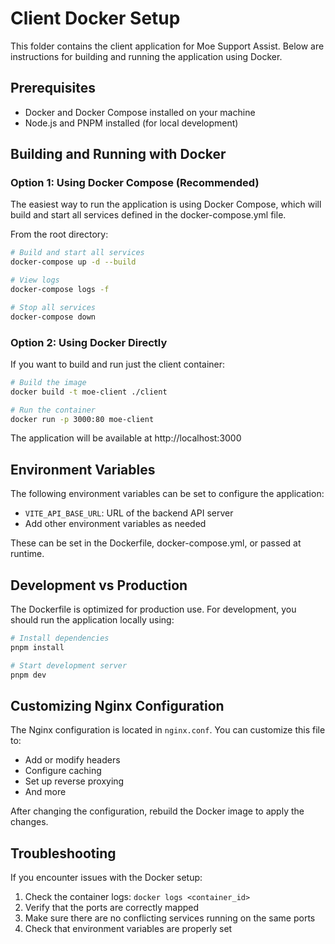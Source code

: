 # Client Docker Setup

This folder contains the client application for Moe Support Assist. Below are instructions for building and running the application using Docker.

## Prerequisites

- Docker and Docker Compose installed on your machine
- Node.js and PNPM installed (for local development)

## Building and Running with Docker

### Option 1: Using Docker Compose (Recommended)

The easiest way to run the application is using Docker Compose, which will build and start all services defined in the docker-compose.yml file.

From the root directory:

```bash
# Build and start all services
docker-compose up -d --build

# View logs
docker-compose logs -f

# Stop all services
docker-compose down
```

### Option 2: Using Docker Directly

If you want to build and run just the client container:

```bash
# Build the image
docker build -t moe-client ./client

# Run the container
docker run -p 3000:80 moe-client
```

The application will be available at http://localhost:3000

## Environment Variables

The following environment variables can be set to configure the application:

- `VITE_API_BASE_URL`: URL of the backend API server
- Add other environment variables as needed

These can be set in the Dockerfile, docker-compose.yml, or passed at runtime.

## Development vs Production

The Dockerfile is optimized for production use. For development, you should run the application locally using:

```bash
# Install dependencies
pnpm install

# Start development server
pnpm dev
```

## Customizing Nginx Configuration

The Nginx configuration is located in `nginx.conf`. You can customize this file to:

- Add or modify headers
- Configure caching
- Set up reverse proxying
- And more

After changing the configuration, rebuild the Docker image to apply the changes.

## Troubleshooting

If you encounter issues with the Docker setup:

1. Check the container logs: `docker logs <container_id>`
2. Verify that the ports are correctly mapped
3. Make sure there are no conflicting services running on the same ports
4. Check that environment variables are properly set
